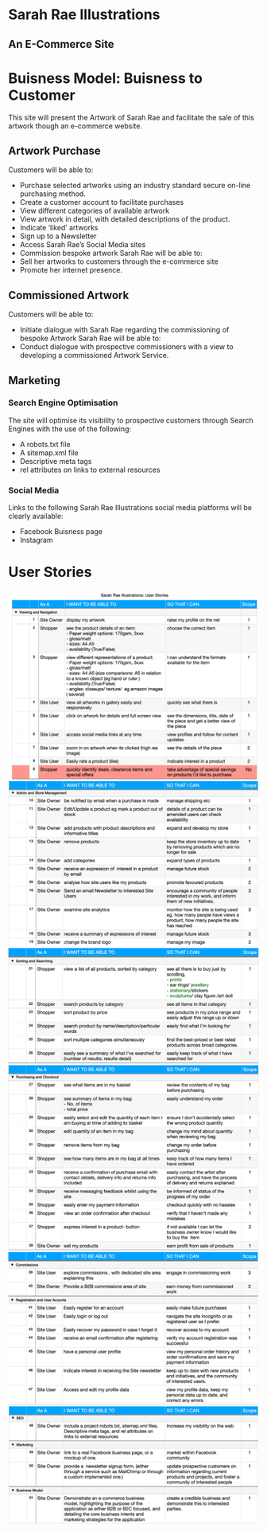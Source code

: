 # Sarah Rae Illustrations
## An E-Commerce Site

# Buisness Model: Buisness to Customer
This site will present the Artwork of Sarah Rae and facilitate the sale of this artwork though an e-commerce website.
## Artwork Purchase
Customers will be able to:
- Purchase selected artworks using an industry standard secure on-line purchasing method.
- Create a customer account to facilitate purchases
- View different categories of available artwork
- View artwork in detail, with detailed descriptions of the product.
- Indicate ‘liked’ artworks
- Sign up to a Newsletter
- Access Sarah Rae’s  Social Media sites 
- Commission bespoke artwork
Sarah Rae will be able to:
- Sell her artworks to customers through the e-commerce site
- Promote her internet presence.
## Commissioned Artwork
Customers will be able to:
- Initiate dialogue with Sarah Rae regarding the commissioning of bespoke Artwork
Sarah Rae will be able to:
- Conduct dialogue with prospective commissioners with a view to developing a commissioned Artwork Service.
## Marketing
### Search Engine Optimisation
The site will optimise its visibility to prospective customers through Search Engines with the use of the following:
- A robots.txt file
- A sitemap.xml file
- Descriptive meta tags
- rel attributes on links to external resources
### Social Media
Links to the following Sarah Rae Illustrations social media platforms will be clearly available:
- Facebook Buisness page
- Instagram
# User Stories
![Viewing & Navigation](/Readme_files/viewing_%26_navigation.png)
![Admin & Store Management](/Readme_files/admin_%26_store_management.png)
![Sorting & Searching](/Readme_files/sorting_%26_searching.png)
![Purchasing & Checkout](/Readme_files/purchasing_%26_checkout.png)
![Commissions, Registration & User Accounts](/Readme_files/commissions_registration%26useraccounts.png)
![SEO, Marketing & Buisness Model](/Readme_files/seo_Marketing_buisness-model.png)
